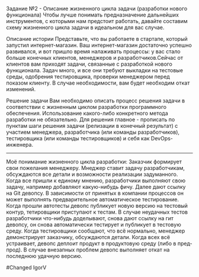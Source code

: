 Задание №2 - Описание жизненного цикла задачи (разработки нового функционала)
Чтобы лучше понимать предназначение дальнейших инструментов, с которыми нам предстоит работать, давайте составим схему жизненного цикла задачи в идеальном для вас случае.

Описание истории
Представьте, что вы работаете в стартапе, который запустил интернет-магазин. Ваш интернет-магазин достаточно успешно развивался, и вот пришло время налаживать процессы: у вас стало больше конечных клиентов, менеджеров и разработчиков.Сейчас от клиентов вам приходят задачи, связанные с разработкой нового функционала. Задач много, и все они требуют выкладки на тестовые среды, одобрения тестировщика, проверки менеджером перед показом клиенту. В случае необходимости, вам будет необходим откат изменений.

Решение задачи
Вам необходимо описать процесс решения задачи в соответствии с жизненным циклом разработки программного обеспечения. Использование какого-либо конкретного метода разработки не обязательно. Для решения главное - прописать по пунктам шаги решения задачи (релизации в конечный результат) с участием менеджера, разработчика (или команды разработчиков), тестировщика (или команды тестировщиков) и себя как DevOps-инженера.


_________________________________________________________________________________________________________________________________________________________________



Моё понимание жизненного цикла разработки:
Заказчик формирует свои пожелания менеджеру.
Мнеджер ставит задачу разработчикам, обсуждаются все детали и возможности реализации задуманного.
Когда все пришли к единому мнению, разработчики выполняют свою задачу, например добавляют какую-нибудь фичу.
Далее дают ссылку на Git девопсу. В зависимости от принятых в компании процессов он может выполнять предварительное автоматическое тестирование.
Когда прошли автотесты девопс публикует новую версию на тестовый контур, тетировщики приступают к тестам.
В случае неудачных тестов разработчики что-нибудь доделывают, снова дают ссылку на гит девопсу, он снова автоматически тестирует и публикует в тестовую среду.
Когда тестировщики сообщают, что всё нормально, менеджер демонстрирует заказчику, обсуждаются детали.
Когда всех всё устраивает, девопс деплоит продукт в продуктовую среду (либо в пред-прод).
В случае внезапных проблем девопс выполняет откат на последнюю удачную версию.

#Changed IgorV